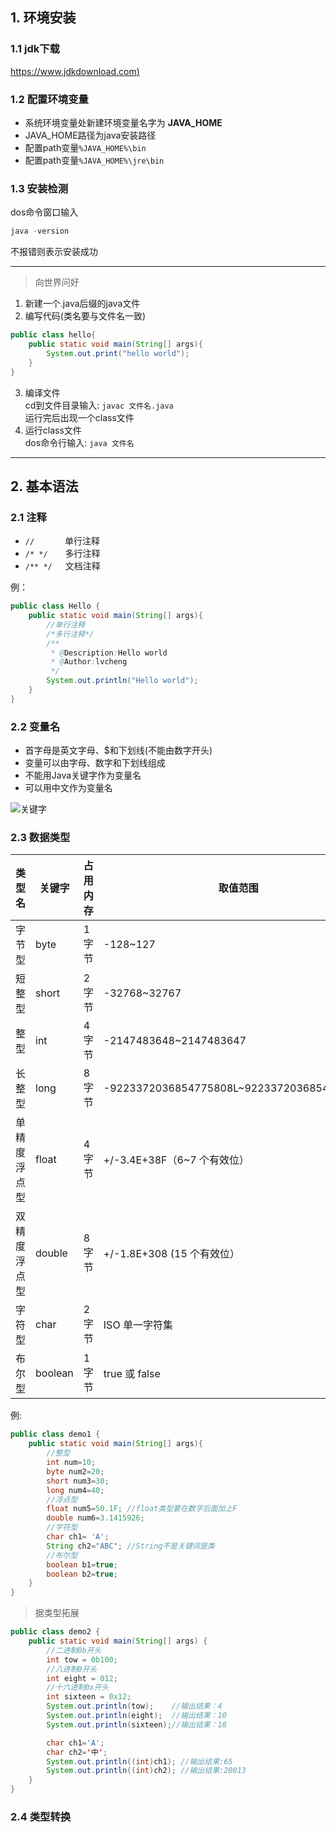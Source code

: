 ## 1. 环境安装

### 1.1 jdk下载
[https://www.jdkdownload.com)](https://www.jdkdownload.com/)

### 1.2 配置环境变量
* 系统环境变量处新建环境变量名字为 **JAVA_HOME**
* JAVA_HOME路径为java安装路径
* 配置path变量`%JAVA_HOME%\bin`
* 配置path变量`%JAVA_HOME%\jre\bin`

### 1.3 安装检测
dos命令窗口输入
```java
java -version
```
不报错则表示安装成功

---  
>向世界问好
1. 新建一个.java后缀的java文件
2. 编写代码(类名要与文件名一致)
```java
public class hello{
    public static void main(String[] args){
        System.out.print("hello world");
    }
}
```

3. 编译文件  
cd到文件目录输入: `javac 文件名.java`  
运行完后出现一个class文件  
4. 运行class文件  
dos命令行输入: `java 文件名`
---

## 2. 基本语法

### 2.1 注释

* `//`　　　&ensp;单行注释
* `/* */`　　多行注释
* `/** */`　&ensp;文档注释

例：
```java
public class Hello {
    public static void main(String[] args){
        //单行注释
        /*多行注释*/
        /**
         * @Description:Hello world
         * @Author:lvcheng
         */
        System.out.println("Hello world");
    }
}
```
### 2.2 变量名
* 首字母是英文字母、$和下划线(不能由数字开头)
* 变量可以由字母、数字和下划线组成
* 不能用Java关键字作为变量名
* 可以用中文作为变量名

![关键字](https://images2015.cnblogs.com/blog/789204/201612/789204-20161228205155054-724919908.png)

### 2.3 数据类型

类型名 | 关键字| 占用内存 | 取值范围
---|---|---|---
字节型 | byte |1字节 |-128~127
短整型 | short |2字节 |-32768~32767
整型 | int |4字节 |-2147483648~2147483647
长整型 | long |8字节 |-9223372036854775808L~9223372036854775807L
单精度浮点型 |float |4字节 |+/-3.4E+38F（6~7 个有效位）
双精度浮点型 |double |8字节 |+/-1.8E+308 (15 个有效位）
字符型 |char |2字节 |ISO 单一字符集
布尔型 |boolean |1字节 |true 或 false

例:
```java
public class demo1 {
    public static void main(String[] args){
        //整型
        int num=10;
        byte num2=20;
        short num3=30;
        long num4=40;
        //浮点型
        float num5=50.1F; //float类型要在数字后面加上F
        double num6=3.1415926;
        //字符型
        char ch1= 'A';
        String ch2="ABC"; //String不是关键词是类
        //布尔型
        boolean b1=true;
        boolean b2=true;
    }
}
```  
  
>据类型拓展
```java
public class demo2 {
    public static void main(String[] args) {
        //二进制0b开头
        int tow = 0b100;
        //八进制0开头
        int eight = 012;
        //十六进制0x开头
        int sixteen = 0x12;
        System.out.println(tow);    //输出结果：4
        System.out.println(eight);  //输出结果：10
        System.out.println(sixteen);//输出结果：18

        char ch1='A';
        char ch2='中';
        System.out.println((int)ch1); //输出结果:65
        System.out.println((int)ch2); //输出结果:20013
    }
}
```
### 2.4 类型转换

